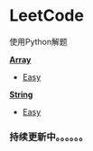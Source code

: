 # LeetCode

使用Python解题 

[**Array**](https://github.com/Yuz998/LeetCode/tree/master/Array)

 - [Easy](https://github.com/Yuz998/LeetCode/tree/master/Array/Easy)

[**String**](https://github.com/Yuz998/LeetCode/tree/master/String)

- [Easy](https://github.com/Yuz998/LeetCode/tree/master/String/Easy)

### 持续更新中。。。。。。
